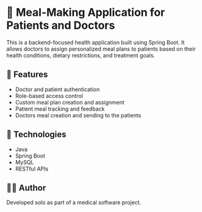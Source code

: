 # 🥗 Meal-Making Application for Patients and Doctors

This is a backend-focused health application built using Spring Boot. It allows doctors to assign personalized meal plans to patients based on their health conditions, dietary restrictions, and treatment goals.

## 🌟 Features
- Doctor and patient authentication
- Role-based access control
- Custom meal plan creation and assignment
- Patient meal tracking and feedback
- Doctors meal creation and sending to the patients

## 🔧 Technologies
- Java
- Spring Boot
- MySQL
- RESTful APIs

## 🧑‍💻 Author
Developed solo as part of a medical software project.

